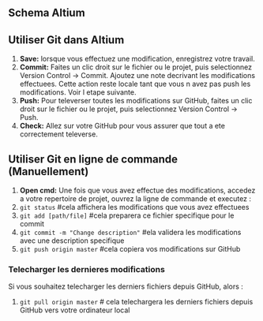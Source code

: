 ## Schema Altium


## Utiliser Git dans Altium
1. **Save:** lorsque vous effectuez une modification, enregistrez votre travail.
1. **Commit:** Faites un clic droit sur le fichier ou le projet, puis selectionnez Version Control -> Commit. Ajoutez une note decrivant les modifications effectuees. Cette action reste locale tant que vous n avez pas push les modifications. Voir l etape suivante.
1. **Push:** Pour televerser toutes les modifications sur GitHub, faites un clic droit sur le fichier ou le projet, puis selectionnez Version Control -> Push.
1. **Check:** Allez sur votre GitHub pour vous assurer que tout a ete correctement televerse.


## Utiliser Git en ligne de commande (Manuellement)
1. **Open cmd:** Une fois que vous avez effectue des modifications, accedez a votre repertoire de projet, ouvrez la ligne de commande et executez :<br />
1. `git status` #cela affichera les modifications que vous avez effectuees<br />
1. `git add [path/file]` #cela preparera ce fichier specifique pour le commit <br />
1. `git commit -m "Change description"` #ela validera les modifications avec une description specifique<br />
1. `git push origin master` #cela copiera vos modifications sur GitHub<br />

### Telecharger les dernieres modifications
Si vous souhaitez telecharger les derniers fichiers depuis GitHub, alors :<br />
1. `git pull origin master` # cela telechargera les derniers fichiers depuis GitHub vers votre ordinateur local<br />
